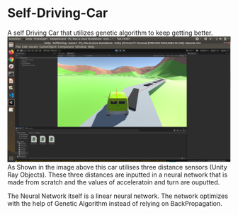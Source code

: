 # Self-Driving-Car
A self Driving Car that utilizes genetic algorithm to keep getting better.
![GitHub Logo](/images/Self_Driving_Car.png)
As Shown in the image above this car utilises three distance sensors (Unity Ray Objects). These three distances are inputted in a neural network that is made from scratch and the values of acceleratoin and turn are ouputted.

The Neural Network itself is a linear neural network.
The network optimizes with the help of Genetic Algorithm instead of relying on BackPropagation.
